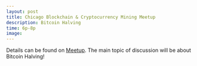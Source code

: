 ```yaml
---
layout: post
title: Chicago Blockchain & Cryptocurrency Mining Meetup
description: Bitcoin Halving
time: 6p-8p
image: 
---
```


Details can be found on [Meetup](https://www.meetup.com/Chicago-Blockchain-Cryptocurrency-Mining-Meetup/events/264966116). The main topic of discussion will be about Bitcoin Halving!